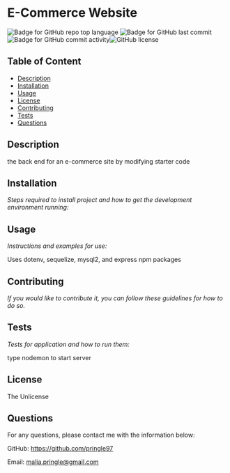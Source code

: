 

  # E-Commerce Website

  ![Badge for GitHub repo top language](https://img.shields.io/github/languages/top/pringle97/E-Commerce-Back-End?style=flat&logo=appveyor) ![Badge for GitHub last commit](https://img.shields.io/github/last-commit/pringle97/E-Commerce-Back-End?style=flat&logo=appveyor) ![Badge for GitHub commit activity](https://img.shields.io/github/commit-activity/w/pringle97/E-Commerce-Back-End?color=purple)![GitHub license](https://img.shields.io/badge/license-TheUnlicense-blue.svg)


  ## Table of Content

  - [Description](#description)
  - [Installation](#installation)
  - [Usage](#usage)
  - [License](#license)
  - [Contributing](#contributing)
  - [Tests](#tests)
  - [Questions](#questions)


  ## Description
  the back end for an e-commerce site by modifying starter code

  ## Installation

  *Steps required to install project and how to get the development environment running:*

  

  ## Usage

  *Instructions and examples for use:*

  Uses dotenv, sequelize, mysql2, and express npm packages

  ## Contributing

  *If you would like to contribute it, you can follow these guidelines for how to do so.*

  

  ## Tests

  *Tests for application and how to run them:*

  type nodemon to start server

  ## License

  The Unlicense

  ## Questions

  For any questions, please contact me with the information below:

  GitHub: https://github.com/pringle97

  Email: malia.pringle@gmail.com
